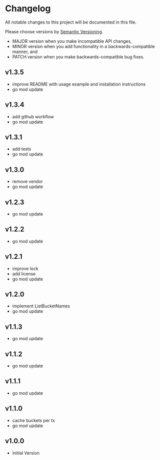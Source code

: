 # Changelog

All notable changes to this project will be documented in this file.

Please choose versions by [Semantic Versioning](http://semver.org/).

* MAJOR version when you make incompatible API changes,
* MINOR version when you add functionality in a backwards-compatible manner, and
* PATCH version when you make backwards-compatible bug fixes.

## v1.3.5

- improve README with usage example and installation instructions
- go mod update

## v1.3.4

- add github workflow
- go mod update

## v1.3.1

- add tests
- go mod update

## v1.3.0

- remove vendor
- go mod update

## v1.2.3

- go mod update

## v1.2.2

- go mod update

## v1.2.1

- improve lock
- add license
- go mod update

## v1.2.0

- implement ListBucketNames
- go mod update

## v1.1.3

- go mod update

## v1.1.2

- go mod update

## v1.1.1

- go mod update

## v1.1.0

- cache buckets per tx
- go mod update

## v1.0.0

- Initial Version
